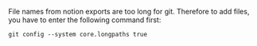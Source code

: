 File names from notion exports are too long for git. 
Therefore to add files, you have to enter the following command first:
```console
git config --system core.longpaths true
```